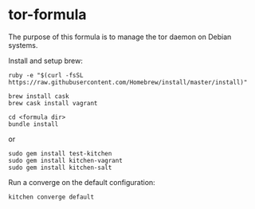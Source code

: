 # tor-formula

The purpose of this formula is to manage the tor daemon on Debian systems.



Install and setup brew:
```
ruby -e "$(curl -fsSL https://raw.githubusercontent.com/Homebrew/install/master/install)"
```

```
brew install cask
brew cask install vagrant
```

```
cd <formula dir>
bundle install
```
or
```
sudo gem install test-kitchen
sudo gem install kitchen-vagrant
sudo gem install kitchen-salt
```

Run a converge on the default configuration:
```
kitchen converge default
```

